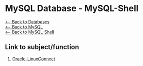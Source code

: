 # MySQL Database - MySQL-Shell  
[<-- Back to Databases](https://github.com/mtemporim/Databases/tree/main)  
[<-- Back to MySQL](https://github.com/mtemporim/Databases/tree/main/MySQL)  
[<-- Back to MySQL-Shell](https://github.com/mtemporim/Databases/tree/main/MySQL/MySQL-Shell)  

## Link to subject/function  
1. [Oracle-LinuxConnect](https://github.com/mtemporim/Databases/blob/main/MySQL/MySQL-Shell/Connect/Oracle-LinuxConnect.md)